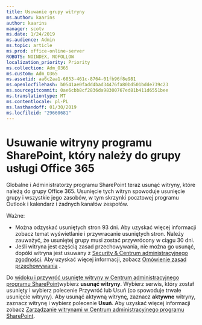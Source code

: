 ```yaml
---
title: Usuwanie grupy witryny
ms.author: kaarins
author: kaarins
manager: scotv
ms.date: 1/24/2019
ms.audience: Admin
ms.topic: article
ms.prod: office-online-server
ROBOTS: NOINDEX, NOFOLLOW
localization_priority: Priority
ms.collection: Adm_O365
ms.custom: Adm_O365
ms.assetid: aa6c2aa1-6853-461c-8764-01fb96f8e981
ms.openlocfilehash: b0541ae0fadd4bad34476fa80bd501bdde739c23
ms.sourcegitcommit: 0ae6cbb8cf2836da98300767ed81b411d6551bee
ms.translationtype: MT
ms.contentlocale: pl-PL
ms.lasthandoff: 01/30/2019
ms.locfileid: "29660681"
---
```

# <a name="delete-a-sharepoint-site-that-belongs-to-an-office-365-group"></a>Usuwanie witryny programu SharePoint, który należy do grupy usługi Office 365

Globalne i Administratorzy programu SharePoint teraz usunąć witryny, które należą do grupy Office 365. Usunięcie tych witryn spowoduje usunięcie grupy i wszystkie jego zasobów, w tym skrzynki pocztowej programu Outlook i kalendarz i żadnych kanałów zespołów.
  
Ważne:
- Można odzyskać usuniętych stron 93 dni. Aby uzyskać więcej informacji zobacz temat wyświetlanie i przywracanie usuniętych stron. Należy zauważyć, że usuniętej grupy musi zostać przywrócony w ciągu 30 dni. 
- Jeśli witryna jest częścią zasad przechowywania, nie można go usunąć, dopóki witryna jest usuwany z [Security &amp; Centrum administracyjnego zgodności](https://protection.office.com/?rfr=AdminCenter#/retention). Aby uzyskać więcej informacji, zobacz [Omówienie zasad przechowywania](https://docs.microsoft.com/office365/securitycompliance/retention-policies#content-in-onedrive-accounts-and-sharepoint-sites) . 
  
Do [widoku i przywróć usunięte witryny w Centrum administracyjnego programu SharePoint](https://docs.microsoft.com/sharepoint/view-and-restore-deleted-sites-in-new-admin-center)wybierz **usunąć witryny**. Wybierz serwis, który został usunięty i wybierz polecenie Przywróć lub Usuń (co spowoduje trwałe usunięcie witryny). Aby usunąć aktywną witrynę, zaznacz **aktywne** witryny, zaznacz witrynę i wybierz polecenie **Usuń**. Aby uzyskać więcej informacji zobacz [Zarządzanie witrynami w Centrum administracyjnego programu SharePoint](https://docs.microsoft.com/sharepoint/manage-sites-in-new-admin-center).
  

